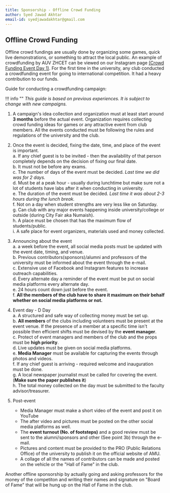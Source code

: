 ```yaml
---
title: Sponsorship - Offline Crowd Funding
author: Syed Jawad Akhtar
email-id: syedjawadakhtar@gmail.com
---
```


## Offline Crowd Funding

Offline crowd fundings are usually done by organizing some games, quick live demonstrations, or something to attract the local public. An example of crowdfunding by AUV ZHCET can be viewed on our Instagram page [(Crowd Funding Event Day 1)](https://www.instagram.com/p/BfOR1dYFS9j/?igshid=1on4booxen41v). For the first time in the university, any club conducted a crowdfunding event for going to international competition. It had a heavy contribution to our funds.

Guide for conducting a crowdfunding campaign:

!!! info ""
    _This guide is based on previous experiences. It is subject to change with new campaigns._

1. A campaign's idea collection and organization must at least start around **3 months** before the actual event. Organization requires collecting crowd funding ideas for games or any attractive event from club members. All the events conducted must be following the rules and regulations of the university and the club.

2. Once the event is decided, fixing the date, time, and place of the event is important.  
    a. If any chief guest is to be invited - then the availability of that person completely depends on the decision of fixing our final date.  
    b. It must not be before any exams.  
    c. The number of days of the event must be decided. _Last time we did was for 2 days._  
    d. Must be at a peak hour - usually during lunchtime but make sure not a lot of students have labs after it when conducting in university.  
    e. The duration of the event must be decided. _Last time it was about 2-3 hours during the lunch break._  
    f. Not on a day when student strengths are very less like on Saturday.  
    g. Can club with any major events happening inside university/college or outside (during City Fair aka Numaish).  
    h. A place must be chosen that has the maximum flow of students/public.  
    i. A safe place for event organizers, materials used and money collected.

3. Announcing about the event  
    a. a week before the event, all social media posts must be updated with the event date, timing, and venue.  
    b. Previous contributors(sponsors)/alumni and professors of the university must be informed about the event through the e-mail.  
    c. Extensive use of Facebook and Instagram features to increase outreach capabilities.  
    d. Every alternate day a reminder of the event must be put on social media platforms every alternate day.  
    e. 24 hours count down just before the event.  
    f. **All the members of the club have to share it maximum on their behalf whether on social media platforms or not.**

4. Event day - D Day  
    a. A structured and safe way of collecting money must be set up.  
    b. **All members** of the clubs including volunteers must be present at the event venue. If the presence of a member at a specific time isn't possible then efficient shifts must be devised by the **event manager**.  
    c. Protect of event managers and members of the club and the props must be **high priority**.  
    d. Live updates must be given on social media platforms.  
    e. **Media Manager** must be available for capturing the events through photos and videos.  
    f. If any chief guest is arriving - required welcome and inauguration must be done.  
    g. A local newspaper journalist must be called for covering the event. (**Make sure the paper publishes it**)  
    h. The total money collected on the day must be submitted to the faculty advisor/treasurer.

5. Post-event
    - Media Manager must make a short video of the event and post it on YouTube
    - The after video and pictures must be posted on the other social media platforms as well.
    - The **event turnout (No. of footsteps)** and a good review must be sent to the alumni/sponsors and other (See point 3b) through the e-mail.
    - Pictures and content must be provided to the PRO (Public Relations Office) of the university to publish it on the official website of AMU.
    - A collage of all the names of contributors can be made and posted on the vehicle or the "Hall of Fame" in the club.

Another offline sponsorship by actually going and asking professors for the money of the competiton and writing their names and signature on "Board of Fame" that will be hung up on the Hall of Fame in the club.
